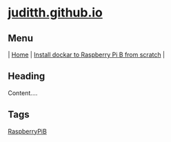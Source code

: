 # [juditth.github.io](https://juditth.github.io/)

## Menu

| [Home](https://juditth.github.io/)
 | [Install dockar to Raspberry Pi B from scratch](https://juditth.github.io/raspberry-pi-b)
 | 

## Heading 

Content....

## Tags

[RaspberryPiB](https://juditth.github.io/raspberryPiB)
